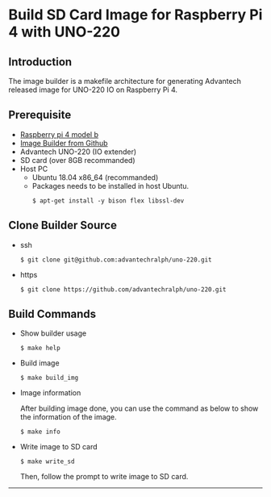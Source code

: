 
# Build SD Card Image for Raspberry Pi 4 with UNO-220

## Introduction

The image builder is a makefile architecture for generating Advantech released image 
for UNO-220 IO on Raspberry Pi 4. 

## Prerequisite

- [Raspberry pi 4 model b](https://www.raspberrypi.org/products/raspberry-pi-4-model-b/)
- [Image Builder from Github]()
- Advantech UNO-220 (IO extender)
- SD card (over 8GB recommanded)
- Host PC
  - Ubuntu 18.04 x86_64 (recommanded)
  - Packages needs to be installed in host Ubuntu.
    ```
    $ apt-get install -y bison flex libssl-dev
    ```

## Clone Builder Source

- ssh
  ```
  $ git clone git@github.com:advantechralph/uno-220.git
  ```
- https
  ```
  $ git clone https://github.com/advantechralph/uno-220.git
  ```

## Build Commands

- Show builder usage

  ```
  $ make help
  ```

- Build image
  ```
  $ make build_img
  ```
- Image information
  
  After building image done, you can use the command as below to
  show the information of the image. 

  ```
  $ make info
  ```
  
- Write image to SD card

  ```
  $ make write_sd
  ```
  
  Then, follow the prompt to write image to SD card. 

---
